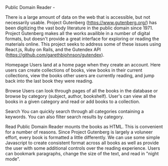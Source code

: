 
Public Domain Reader - 

There is a large amount of data on the web that is accessible, but not necessarily usable. Project Gutenberg (https://www.gutenberg.org/) has been digitizing the vast body literature in the public domain since 1971. Project Gutenberg makes all the works availible in a number of digital formats, but doesn't provide a great interface for exploring or reading the materials online. This project seeks to address some of these issues using React.js, Ruby on Rails, and the Gutendex API (https://github.com/garethbjohnson/gutendex). 

Homepage 
Users land at a home page when they create an account. Here users can create collections of books, view books in their current collections, view the books other users are currently reading, and jump back into the last book they were reading.

Browse 
Users can look through pages of all the books in the database or browse by category (subject, author, bookshelf). User's can view all the books in a given category and read or add books to a collection. 

Search
You can quickly search through all categories containing a keywords. You can also filter search results by category. 

Read 
Public Domain Reader mounts the books as HTML. This is convenient for a number of reasons. Since Project Gutenberg is largely a voluneer effort, every book is formatted a little differently. We can use some simple Javascript to create consistent format across all books as well as provide the user with some additional controls over the reading experience. Users can bookmark paragraphs, change the size of the text, and read in "night mode". 


